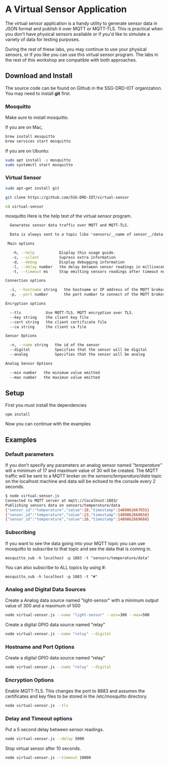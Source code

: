 
# A Virtual Sensor Application

The virtual sensor application is a handy utility to generate sensor data in JSON format and publish it over MQTT or MQTT-TLS. This is practical when you don't have physical sensors available or if you'd like to simulate a variety of data for testing purposes.

During the rest of these labs, you may continue to use your physical sensors, or if you like you can use this virtual sensor program. The labs in the rest of this workshop are compatible with both approaches.

## Download and Install

The source code can be found on Github in the SSG-DRD-IOT organization.  You may need to install **git** first.

### Mosquitto

Make sure to install mosquitto.

If you are on Mac,

```bash
brew install mosquitto
brew services start mosquitto
```

If you are on Ubuntu:

```bash
sudo apt install -y mosquitto
sudo systemctl start mosquitto
```

### Virtual Sensor

```bash
sudo apt-get install git
```

```bash
git clone https://github.com/SSG-DRD-IOT/virtual-sensor
```

```bash
cd virtual-sensor
```

mosquitto
Here is the help text of the virtual sensor program.

```bash
  Generates sensor data traffic over MQTT and MQTT-TLS.

  Data is always sent to a topic like *sensors/__name of sensor__/data* where the name is set by the **-n** option.

 Main options

   -h, --help           Display this usage guide.                                            
   -s, --silent         Supress extra information                                            
   -d, --debug          Display debugging information                                        
   -l, --delay number   the delay between sensor readings in milliseconds. Default is 1000ms
   -t, --timeout ms     Stop emitting sensors readings after timeout number of milliseconds  

Connection options

  -i, --hostname string   the hostname or IP address of the MQTT broker
  -p, --port number       the port number to connect of the MQTT broker

Encryption options

  --tls           Use MQTT-TLS. MQTT encryption over TLS.
  --key string    the client key file                     
  --cert string   the client certificate file             
  --ca string     the client ca file                      

Sensor Options

  -n, --name string   the id of the sensor                      
  --digital           Specifies that the sensor will be digital
  --analog            Specifies that the sensor will be analog  

Analog Sensor Options

  --min number   the minimum value emitted
  --max number   the maximun value emitted
```

## Setup

First you must install the dependencies

```shell
npm install
```

Now you can continue with the examples

## Examples

### Default parameters

If you don't specify any parameters an analog sensor named *"temperature"* will a minimum of 17 and maximum value of 30 will be created. The MQTT traffic will be sent to a MQTT broker on the *sensors/temperature/data* topic on the localhost machine and data will be echoed to the console every 2 seconds.

```bash
$ node virtual-sensor.js
Connected to MQTT server at mqtt://localhost:1883/
Publishing sensors data on sensors/temperature/data
{"sensor_id":"temperature","value":18,"timestamp":1489862667655}
{"sensor_id":"temperature","value":23,"timestamp":1489862668658}
{"sensor_id":"temperature","value":26,"timestamp":1489862669660}
```

### Subscribing  

If you want to see the data going into your MQTT topic you can use mosquitto to subscribe to that topic and see the data that is coming in.

```
mosquitto_sub -h localhost -p 1883 -t "sensors/temperature/data"
```

You can also subscribe to ALL topics by using #:

```
mosquitto_sub -h localhost -p 1883 -t "#"

```

### Analog and Digital Data Sources

Create a Analog data source named "light-sensor" with a minimum output value of 300 and a maximum of 500

```bash
node virtual-sensor.js --name "light-sensor" --min=300 --max=500
```

Create a digital GPIO data source named "relay"

```bash
node virtual-sensor.js --name "relay" --digital
```

### Hostname and Port Options

Create a digital GPIO data source named "relay"

```bash
node virtual-sensor.js --name "relay" --digital
```

### Encryption Options

Enable MQTT-TLS. This changes the port to 8883 and assumes the certificates and key files to be stored in the /etc/mosquitto directory.

```bash
node virtual-sensor.js --tls
```

### Delay and Timeout options

Put a 5 second delay between sensor readings.

```bash
node virtual-sensor.js --delay 5000
```

Stop virtual sensor after 10 seconds.

```bash
node virtual-sensor.js --timeout 10000
```
